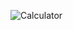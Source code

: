 
![Calculator](https://user-images.githubusercontent.com/96263634/146588520-17ea906a-bb0d-4e46-a34a-8dc55265c7c0.jpg)
